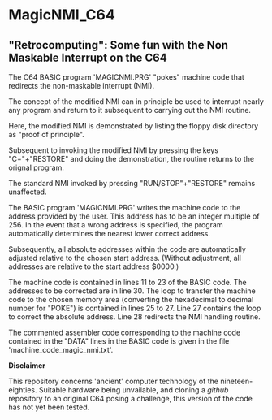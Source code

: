 # MagicNMI_C64


## "Retrocomputing": Some fun with the Non Maskable Interrupt on the C64


The C64 BASIC program 'MAGICNMI.PRG' "pokes" machine code that redirects the non-maskable interrupt (NMI).

The concept of the modified NMI can in principle be used to interrupt nearly any program and return to it subsequent to carrying out the NMI routine.

Here, the modified NMI is demonstrated by listing the floppy disk directory as "proof of principle".

Subsequent to invoking the modified NMI by pressing the keys "C="+"RESTORE" and doing the demonstration, the routine returns to the orignal program. 

The standard NMI invoked by pressing "RUN/STOP"+"RESTORE" remains unaffected.

The BASIC program 'MAGICNMI.PRG' writes the machine code to the address provided by the user.
This address has to be an integer multiple of 256. In the event that a wrong address is specified, 
the program automatically determines the nearest lower correct address.


Subsequently, all absolute addresses within the code are automatically adjusted relative to the chosen start address.
(Without adjustment, all addresses are relative to the start address $0000.)


The machine code is contained in lines 11 to 23 of the BASIC code. The addresses to be corrected are in line 30.
The loop to transfer the machine code to the chosen memory area (converting the hexadecimal to decimal number for "POKE")
is contained in lines 25 to 27.
Line 27 contains the loop to correct the absolute address. Line 28 redirects the NMI handling routine.


The commented assembler code corresponding to the machine code contained in the "DATA" lines in the BASIC code is given in the file 'machine_code_magic_nmi.txt'.


**Disclaimer**

This repository concerns 'ancient' computer technology of the nineteen-eighties. Suitable hardware being unvailable, and cloning a *github* repository to an original C64 posing a challenge, this version of the code has not yet been tested.
